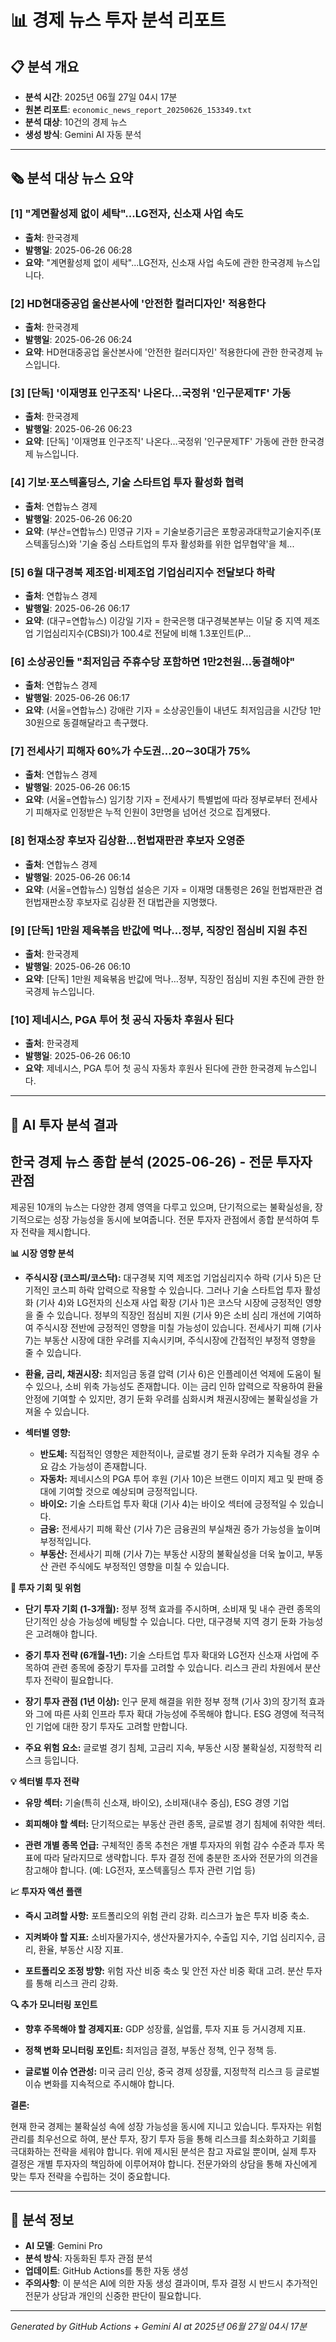 # 📊 경제 뉴스 투자 분석 리포트

## 📋 분석 개요
- **분석 시간**: 2025년 06월 27일 04시 17분
- **원본 리포트**: `economic_news_report_20250626_153349.txt`
- **분석 대상**: 10건의 경제 뉴스
- **생성 방식**: Gemini AI 자동 분석

---

## 🗞️ 분석 대상 뉴스 요약

### [1] "계면활성제 없이 세탁"...LG전자, 신소재 사업 속도
- **출처**: 한국경제
- **발행일**: 2025-06-26 06:28
- **요약**: "계면활성제 없이 세탁"...LG전자, 신소재 사업 속도에 관한 한국경제 뉴스입니다.


### [2] HD현대중공업 울산본사에 '안전한 컬러디자인' 적용한다
- **출처**: 한국경제
- **발행일**: 2025-06-26 06:24
- **요약**: HD현대중공업 울산본사에 '안전한 컬러디자인' 적용한다에 관한 한국경제 뉴스입니다.


### [3] [단독] '이재명표 인구조직' 나온다…국정위 '인구문제TF' 가동
- **출처**: 한국경제
- **발행일**: 2025-06-26 06:23
- **요약**: [단독] '이재명표 인구조직' 나온다…국정위 '인구문제TF' 가동에 관한 한국경제 뉴스입니다.


### [4] 기보·포스텍홀딩스, 기술 스타트업 투자 활성화 협력
- **출처**: 연합뉴스 경제
- **발행일**: 2025-06-26 06:20
- **요약**: (부산=연합뉴스) 민영규 기자 = 기술보증기금은 포항공과대학교기술지주(포스텍홀딩스)와 &apos;기술 중심 스타트업의 투자 활성화를 위한 업무협약&apos;을 체...


### [5] 6월 대구경북 제조업·비제조업 기업심리지수 전달보다 하락
- **출처**: 연합뉴스 경제
- **발행일**: 2025-06-26 06:17
- **요약**: (대구=연합뉴스) 이강일 기자 = 한국은행 대구경북본부는 이달 중 지역 제조업 기업심리지수(CBSI)가 100.4로 전달에 비해 1.3포인트(P...


### [6] 소상공인들 "최저임금 주휴수당 포함하면 1만2천원…동결해야"
- **출처**: 연합뉴스 경제
- **발행일**: 2025-06-26 06:17
- **요약**: (서울=연합뉴스) 강애란 기자 = 소상공인들이 내년도 최저임금을 시간당 1만30원으로 동결해달라고 촉구했다.


### [7] 전세사기 피해자 60%가 수도권…20∼30대가 75%
- **출처**: 연합뉴스 경제
- **발행일**: 2025-06-26 06:15
- **요약**: (서울=연합뉴스) 임기창 기자 = 전세사기 특별법에 따라 정부로부터 전세사기 피해자로 인정받은 누적 인원이 3만명을 넘어선 것으로 집계됐다.


### [8] 헌재소장 후보자 김상환…헌법재판관 후보자 오영준
- **출처**: 연합뉴스 경제
- **발행일**: 2025-06-26 06:14
- **요약**: (서울=연합뉴스) 임형섭 설승은 기자 = 이재명 대통령은 26일 헌법재판관 겸 헌법재판소장 후보자로 김상환 전 대법관을 지명했다.


### [9] [단독] 1만원 제육볶음 반값에 먹나…정부, 직장인 점심비 지원 추진
- **출처**: 한국경제
- **발행일**: 2025-06-26 06:10
- **요약**: [단독] 1만원 제육볶음 반값에 먹나…정부, 직장인 점심비 지원 추진에 관한 한국경제 뉴스입니다.


### [10] 제네시스, PGA 투어 첫 공식 자동차 후원사 된다
- **출처**: 한국경제
- **발행일**: 2025-06-26 06:10
- **요약**: 제네시스, PGA 투어 첫 공식 자동차 후원사 된다에 관한 한국경제 뉴스입니다.


---

## 🤖 AI 투자 분석 결과

## 한국 경제 뉴스 종합 분석 (2025-06-26) - 전문 투자자 관점

제공된 10개의 뉴스는 다양한 경제 영역을 다루고 있으며, 단기적으로는 불확실성을, 장기적으로는 성장 가능성을 동시에 보여줍니다.  전문 투자자 관점에서 종합 분석하여 투자 전략을 제시합니다.

**📊 시장 영향 분석**

* **주식시장 (코스피/코스닥):**  대구경북 지역 제조업 기업심리지수 하락 (기사 5)은 단기적인 코스피 하락 압력으로 작용할 수 있습니다.  그러나 기술 스타트업 투자 활성화 (기사 4)와 LG전자의 신소재 사업 확장 (기사 1)은 코스닥 시장에 긍정적인 영향을 줄 수 있습니다. 정부의 직장인 점심비 지원 (기사 9)은 소비 심리 개선에 기여하여 주식시장 전반에 긍정적인 영향을 미칠 가능성이 있습니다.  전세사기 피해 (기사 7)는 부동산 시장에 대한 우려를 지속시키며, 주식시장에 간접적인 부정적 영향을 줄 수 있습니다.

* **환율, 금리, 채권시장:** 최저임금 동결 압력 (기사 6)은 인플레이션 억제에 도움이 될 수 있으나, 소비 위축 가능성도 존재합니다.  이는 금리 인하 압력으로 작용하여 환율 안정에 기여할 수 있지만, 경기 둔화 우려를 심화시켜 채권시장에는 불확실성을 가져올 수 있습니다.

* **섹터별 영향:**
    * **반도체:**  직접적인 영향은 제한적이나, 글로벌 경기 둔화 우려가 지속될 경우 수요 감소 가능성이 존재합니다.
    * **자동차:** 제네시스의 PGA 투어 후원 (기사 10)은 브랜드 이미지 제고 및 판매 증대에 기여할 것으로 예상되며 긍정적입니다.
    * **바이오:** 기술 스타트업 투자 확대 (기사 4)는 바이오 섹터에 긍정적일 수 있습니다.
    * **금융:** 전세사기 피해 확산 (기사 7)은 금융권의 부실채권 증가 가능성을 높이며 부정적입니다.
    * **부동산:** 전세사기 피해 (기사 7)는 부동산 시장의 불확실성을 더욱 높이고, 부동산 관련 주식에도 부정적인 영향을 미칠 수 있습니다.


**🎯 투자 기회 및 위험**

* **단기 투자 기회 (1-3개월):**  정부 정책 효과를 주시하며, 소비재 및 내수 관련 종목의 단기적인 상승 가능성에 베팅할 수 있습니다.  다만, 대구경북 지역 경기 둔화 가능성은 고려해야 합니다.

* **중기 투자 전략 (6개월-1년):**  기술 스타트업 투자 확대와 LG전자 신소재 사업에 주목하여 관련 종목에 중장기 투자를 고려할 수 있습니다.  리스크 관리 차원에서 분산 투자 전략이 필요합니다.

* **장기 투자 관점 (1년 이상):**  인구 문제 해결을 위한 정부 정책 (기사 3)의 장기적 효과와 그에 따른 사회 인프라 투자 확대 가능성에 주목해야 합니다.  ESG 경영에 적극적인 기업에 대한 장기 투자도 고려할 만합니다.

* **주요 위험 요소:** 글로벌 경기 침체, 고금리 지속, 부동산 시장 불확실성, 지정학적 리스크 등입니다.


**💡 섹터별 투자 전략**

* **유망 섹터:** 기술(특히 신소재, 바이오), 소비재(내수 중심),  ESG 경영 기업

* **회피해야 할 섹터:** 단기적으로는 부동산 관련 종목,  글로벌 경기 침체에 취약한 섹터.

* **관련 개별 종목 언급:**  구체적인 종목 추천은 개별 투자자의 위험 감수 수준과 투자 목표에 따라 달라지므로 생략합니다.  투자 결정 전에 충분한 조사와 전문가의 의견을 참고해야 합니다.  (예: LG전자,  포스텍홀딩스 투자 관련 기업 등)


**📈 투자자 액션 플랜**

* **즉시 고려할 사항:**  포트폴리오의 위험 관리 강화.  리스크가 높은 투자 비중 축소.

* **지켜봐야 할 지표:**  소비자물가지수,  생산자물가지수,  수출입 지수,  기업 심리지수,  금리,  환율,  부동산 시장 지표.

* **포트폴리오 조정 방향:**  위험 자산 비중 축소 및 안전 자산 비중 확대 고려.  분산 투자를 통해 리스크 관리 강화.


**🔍 추가 모니터링 포인트**

* **향후 주목해야 할 경제지표:**  GDP 성장률,  실업률,  투자 지표 등 거시경제 지표.

* **정책 변화 모니터링 포인트:**  최저임금 결정,  부동산 정책,  인구 정책 등.

* **글로벌 이슈 연관성:**  미국 금리 인상,  중국 경제 성장률,  지정학적 리스크 등 글로벌 이슈 변화를 지속적으로 주시해야 합니다.


**결론:**

현재 한국 경제는 불확실성 속에 성장 가능성을 동시에 지니고 있습니다.  투자자는 위험 관리를 최우선으로 하여,  분산 투자, 장기 투자 등을 통해  리스크를 최소화하고  기회를 극대화하는 전략을  세워야 합니다.  위에 제시된 분석은 참고 자료일 뿐이며,  실제 투자 결정은 개별 투자자의 책임하에 이루어져야 합니다.  전문가와의 상담을 통해  자신에게 맞는 투자 전략을 수립하는 것이 중요합니다.


---

## 📌 분석 정보
- **AI 모델**: Gemini Pro
- **분석 방식**: 자동화된 투자 관점 분석
- **업데이트**: GitHub Actions를 통한 자동 생성
- **주의사항**: 이 분석은 AI에 의한 자동 생성 결과이며, 투자 결정 시 반드시 추가적인 전문가 상담과 개인의 신중한 판단이 필요합니다.

---
*Generated by GitHub Actions + Gemini AI at 2025년 06월 27일 04시 17분*
